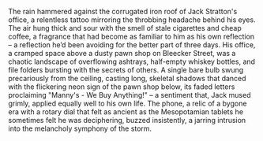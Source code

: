 The rain hammered against the corrugated iron roof of Jack Stratton's office, a relentless tattoo mirroring the throbbing headache behind his eyes.  The air hung thick and sour with the smell of stale cigarettes and cheap coffee, a fragrance that had become as familiar to him as his own reflection – a reflection he’d been avoiding for the better part of three days.  His office, a cramped space above a dusty pawn shop on Bleecker Street, was a chaotic landscape of overflowing ashtrays, half-empty whiskey bottles, and file folders bursting with the secrets of others.  A single bare bulb swung precariously from the ceiling, casting long, skeletal shadows that danced with the flickering neon sign of the pawn shop below, its faded letters proclaiming "Manny's - We Buy Anything!" – a sentiment that, Jack mused grimly, applied equally well to his own life.  The phone, a relic of a bygone era with a rotary dial that felt as ancient as the Mesopotamian tablets he sometimes felt he was deciphering, buzzed insistently, a jarring intrusion into the melancholy symphony of the storm.
